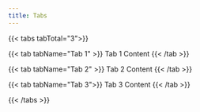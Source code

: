 ```yaml
---
title: Tabs
---
```


{{< tabs tabTotal="3">}}

{{< tab tabName="Tab 1" >}}
Tab 1 Content
{{< /tab >}}

{{< tab tabName="Tab 2" >}}
Tab 2 Content
{{< /tab >}}

{{< tab tabName="Tab 3">}}
Tab 3 Content
{{< /tab >}}

{{< /tabs >}}